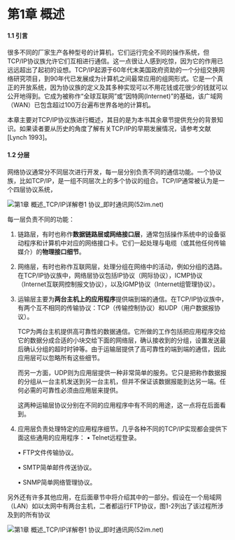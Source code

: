 # 第1章 概述

#### 1.1 引言

很多不同的厂家生产各种型号的计算机，它们运行完全不同的操作系统，但TCP/IP协议族允许它们互相进行通信。这一点很让人感到吃惊，因为它的作用已远远超出了起初的设想。TCP/IP起源于60年代末美国政府资助的一个分组交换网络研究项目，到90年代已发展成为计算机之间最常应用的组网形式。它是一个真正的开放系统，因为协议族的定义及其多种实现可以不用花钱或花很少的钱就可以公开地得到。它成为被称作“全球互联网”或“因特网(Internet)”的基础，该广域网（WAN）已包含超过100万台遍布世界各地的计算机。

本章主要对TCP/IP协议族进行概述，其目的是为本书其余章节提供充分的背景知识。如果读者要从历史的角度了解有关TCP/IP的早期发展情况，请参考文献[Lynch 1993]。

#### 1.2 分层

网络协议通常分不同层次进行开发，每一层分别负责不同的通信功能。一个协议族，比如TCP/IP，是一组不同层次上的多个协议的组合。TCP/IP通常被认为是一个四层协议系统，

![第1章 概述_TCP/IP详解卷1 协议_即时通讯网(52im.net)](https://gitee.com/nanchaos/typora_note_imgs/raw/master/imgs//52im_1.png)

每一层负责不同的功能：

1. 链路层，有时也称作**数据链路层或网络接口层**，通常包括操作系统中的设备驱动程序和计算机中对应的网络接口卡。它们一起处理与电缆（或其他任何传输媒介）的**物理接口细节**。

2. 网络层，有时也称作互联网层，处理分组在网络中的活动，例如分组的选路。在TCP/IP协议族中，网络层协议包括IP协议（网际协议），ICMP协议（Internet互联网控制报文协议），以及IGMP协议（Internet组管理协议）。

3. 运输层主要为**两台主机上的应用程序**提供端到端的通信。在TCP/IP协议族中，有两个互不相同的传输协议：TCP（传输控制协议）和UDP（用户数据报协议）。

   TCP为两台主机提供高可靠性的数据通信。它所做的工作包括把应用程序交给它的数据分成合适的小块交给下面的网络层，确认接收到的分组，设置发送最后确认分组的超时时钟等。由于运输层提供了高可靠性的端到端的通信，因此应用层可以忽略所有这些细节。

   而另一方面，UDP则为应用层提供一种非常简单的服务。它只是把称作数据报的分组从一台主机发送到另一台主机，但并不保证该数据报能到达另一端。任何必需的可靠性必须由应用层来提供。

   这两种运输层协议分别在不同的应用程序中有不同的用途，这一点将在后面看到。

4. 应用层负责处理特定的应用程序细节。几乎各种不同的TCP/IP实现都会提供下面这些通用的应用程序：
   • Telnet远程登录。

   • FTP文件传输协议。

   • SMTP简单邮件传送协议。

   • SNMP简单网络管理协议。

另外还有许多其他应用，在后面章节中将介绍其中的一部分。假设在一个局域网（LAN）如以太网中有两台主机，二者都运行FTP协议，图1-2列出了该过程所涉及到的所有协议

![第1章 概述_TCP/IP详解卷1 协议_即时通讯网(52im.net)](https://gitee.com/nanchaos/typora_note_imgs/raw/master/imgs//52im_2.png)

